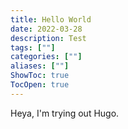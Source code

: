 ```yaml
---
title: Hello World
date: 2022-03-28
description: Test
tags: [""]
categories: [""]
aliases: [""]
ShowToc: true
TocOpen: true
---
```


Heya, I'm trying out Hugo.
